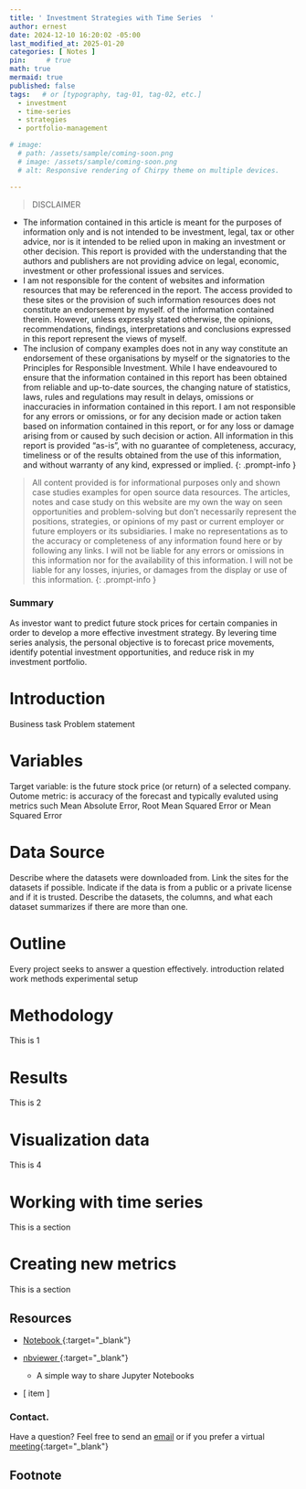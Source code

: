 ```yaml
---
title: ' Investment Strategies with Time Series  '
author: ernest
date: 2024-12-10 16:20:02 -05:00
last_modified_at: 2025-01-20
categories: [ Notes ]
pin:     # true
math: true
mermaid: true
published: false
tags:   # or [typography, tag-01, tag-02, etc.]
  - investment
  - time-series
  - strategies
  - portfolio-management

# image: 
  # path: /assets/sample/coming-soon.png
  # image: /assets/sample/coming-soon.png
  # alt: Responsive rendering of Chirpy theme on multiple devices.

---
```


> DISCLAIMER
- The information contained in this article is meant for the purposes of information only and is not intended to be investment, legal, tax or other advice, nor is it intended to be relied upon in making an investment or other decision. This report is provided with the understanding that the authors and publishers are not providing advice on legal, economic, investment or other professional issues and services. 
- I am not responsible for the content of websites and information resources that may be referenced in the report. The access provided to these sites or the provision of such information resources does not constitute an endorsement by myself. of the information contained therein. However, unless expressly stated otherwise, the opinions, recommendations, findings, interpretations and conclusions expressed in this report represent the views of myself. 
- The inclusion of company examples does not in any way constitute an endorsement of these organisations by myself or the signatories to the Principles for Responsible Investment. While I have endeavoured to ensure that the information contained in this report has been obtained from reliable and up-to-date sources, the changing nature of statistics, laws, rules and regulations may result in delays, omissions or inaccuracies in information contained in this report. I am not responsible for any errors or omissions, or for any decision made or action taken based on information contained in this report, or for any loss or damage arising from or caused by such decision or action. All information in this report is provided “as-is”, with no guarantee of completeness, accuracy, timeliness or of the results obtained from the use of this information, and without warranty of any kind, expressed or implied.
{: .prompt-info }


> All content provided is for informational purposes only and shown case studies examples for open source data resources. The articles, notes and case study on this website are my own the way on seen opportunities and problem-solving but don’t necessarily represent the positions, strategies, or opinions of my past or current employer or future employers or its subsidiaries. I make no representations as to the accuracy or completeness of any information found here or by following any links. I will not be liable for any errors or omissions in this information nor for the availability of this information. I will not be liable for any losses, injuries, or damages from the display or use of this information.
{: .prompt-info }



<!-- 


Case Study: Step-by-Step Stock Market Analysis and Investment Strategy Using Time Series Analysis
Business Problem:
An investment firm wants to predict future stock prices for certain companies in order to develop a more effective investment strategy. By leveraging time series analysis, the firm aims to forecast price movements, identify potential investment opportunities, and reduce risk in their portfolios.

Step 1: Define the Problem
Objective:
The goal is to predict future stock prices of selected companies over a defined time horizon (e.g., weekly, monthly) based on historical data. This will help the firm make informed decisions on when to buy or sell stocks.

Target Variable: The target variable is the future stock price (or return) of a selected company.
Outcome Metric: The accuracy of the forecast is typically evaluated using metrics such as Mean Absolute Error (MAE), Root Mean Squared Error (RMSE), or Mean Squared Error (MSE).
Step 2: Gather and Prepare Data


Data Sources:

Stock Price Data: Historical stock prices (closing price, opening price, high, low) for a certain period (e.g., 5 years) from data providers like Yahoo Finance, Alpha Vantage, or Quandl.
Technical Indicators: Indicators like moving averages, Relative Strength Index (RSI), Bollinger Bands, MACD, etc., can be used as features for time series modeling.
Macroeconomic Data: External variables such as interest rates, GDP growth, inflation, and exchange rates may influence stock price movements.
News Sentiment Data: Company-specific news and global events may influence market sentiment, which could be captured using sentiment analysis.
Data Preprocessing:

Date Parsing: Ensure the date column is parsed correctly as datetime objects.
Handling Missing Data: Stocks data often have missing values for weekends and holidays. These can be handled by forward or backward filling or using interpolation methods.
Log Transformation: Stock prices are often highly volatile, and log transformations of stock prices can help stabilize the variance.
Feature Engineering:
Technical Indicators: Calculate moving averages, volatility measures, and other technical indicators.
Lag Features: Create lag features (e.g., stock price from 1 day ago, 7 days ago, 30 days ago) to capture patterns in the data.
Rolling Averages: Calculate rolling averages (e.g., 50-day moving average) to capture trend information.
Step 3: Exploratory Data Analysis (EDA)
Visualization:

Stock Price Trend: Plot the historical stock prices over time to observe trends and fluctuations.
Volatility: Plot the stock's daily or monthly returns to visualize periods of high volatility or stability.
Autocorrelation Plot: Use the autocorrelation function (ACF) and partial autocorrelation function (PACF) plots to understand the correlation of stock prices over time.
Seasonality and Trends: Look for any seasonal effects or trends in the stock price data. For instance, is there a seasonal drop or surge at certain times of the year?
Key Insights:

Trends: Long-term trends such as upward or downward movements might indicate the need for a moving average model.
Volatility: Large fluctuations may indicate the need for volatility forecasting models.
Patterns: Use of moving averages and RSI might help in understanding short-term fluctuations.
Step 4: Model Selection
Given that the stock price data is sequential and dependent on prior time steps, several time series models can be considered:

ARIMA (AutoRegressive Integrated Moving Average):
Suitable for stationary data that shows a trend or seasonality.
Components:
AR (AutoRegressive): Uses past values to predict the future.
I (Integrated): Makes the data stationary (removes trends).
MA (Moving Average): Uses past forecast errors to make predictions.
Exponential Smoothing (Holt-Winters):
A method that assigns exponentially decreasing weights to past observations.
Suitable for data with trends and seasonality.
GARCH (Generalized Autoregressive Conditional Heteroskedasticity):
Suitable for modeling volatility in financial markets.
Long Short-Term Memory (LSTM):
A type of recurrent neural network (RNN) that is effective for predicting time series data with long-term dependencies.
LSTM models can learn and capture complex non-linear relationships in stock price movements.
For this case study, we’ll start with ARIMA and then explore LSTM for comparison.

Step 5: Model Training and Evaluation
Training the ARIMA Model:

Stationarity:
Check for stationarity using the Augmented Dickey-Fuller (ADF) test. If the data is not stationary, perform differencing (subtracting the previous observation from the current one) to make it stationary.
Model Selection:
Use the ACF and PACF plots to determine the optimal values for the AR, I, and MA parameters.
Training:
Fit the ARIMA model on the historical data and use it to predict future stock prices.
Evaluation:
Evaluate the model’s performance on a holdout test set using performance metrics like RMSE or Mean Absolute Percentage Error (MAPE).
Training the LSTM Model:

Data Preparation:
Prepare the data for the LSTM model by converting the stock prices into supervised learning format (e.g., using sliding windows).
Model Architecture:
Build an LSTM model with layers that capture sequential dependencies in the stock data. This might include one or more LSTM layers followed by Dense layers.
Training:
Fit the model to the training data using techniques like early stopping to avoid overfitting.
Evaluation:
Evaluate the performance on the test set using metrics like RMSE or MAPE.
Step 6: Model Interpretation
ARIMA Model:

Coefficients: Look at the significance of the AR, I, and MA coefficients to understand the relationships between past observations and the predicted values.
Residual Analysis: Analyze the residuals (errors) to ensure that the model is well-fitted and there is no pattern left unexplained.
LSTM Model:

Feature Importance: Although deep learning models like LSTM are not as interpretable as ARIMA, you can examine the learning process through activation maps or SHAP (SHapley Additive exPlanations) values to understand which features are most influential.
Prediction Visualization: Compare the predicted values to the actual stock prices to visualize how well the model is capturing trends and volatility.
Step 7: Develop Investment Strategy
Using the predictions from the time series models, develop an investment strategy:

Signal Generation:
If the model predicts a price increase over the next period, generate a buy signal.
If the model predicts a price decrease, generate a sell signal or advise on holding.
Risk Management:
Implement stop-loss limits to protect against large losses.
Use volatility forecasting (e.g., GARCH models) to assess the risk and adjust the size of trades based on predicted market volatility.
Portfolio Diversification:
Predict stock prices for multiple companies across different industries and balance investments to reduce overall portfolio risk.
Step 8: Implement and Monitor the Strategy
Once the investment strategy is developed, it needs to be implemented and monitored:

Live Trading:
Implement the strategy on a paper trading or simulated trading platform before committing actual capital.
Performance Tracking:
Track the performance of the model's predictions against actual market movements.
Adjustments:
Regularly update the models with new data and adjust the strategy if necessary. Consider retraining the model periodically to account for any changes in market conditions.
Step 9: Measure Business Impact
Finally, measure the success of the time series analysis in terms of the investment strategy’s outcomes:

Profitability: Track the returns generated by the model compared to a baseline strategy (e.g., buy-and-hold).
Risk Metrics: Assess the risk-adjusted returns using metrics like Sharpe ratio or Sortino ratio.
Portfolio Growth: Measure the overall growth of the investment portfolio over time to evaluate the model’s effectiveness.
Conclusion
By applying time series analysis to stock market data, the investment firm can predict future stock prices, reduce investment risk, and enhance decision-making. Through techniques like ARIMA and LSTM, the firm can build models that capture market trends and volatility, ultimately driving better financial outcomes and more informed investment strategies. Regular monitoring and model updates are essential to maintaining and improving model performance in the ever-changing stock market environment.


-->









<!-- 

> All content provided is for informational purposes only and shown case studies examples for open source data resources. The articles, notes and case study on this website are my own the way on seen opportunities and problem-solving but don’t necessarily represent the positions, strategies, or opinions of my past or current employer or its subsidiaries. I make no representations as to the accuracy or completeness of any information found here or by following any links. I will not be liable for any errors or omissions in this information nor for the availability of this information. I will not be liable for any losses, injuries, or damages from the display or use of this information.
{: .prompt-info }

> All statements are my own, and do not necessarily reflect the opinion(s) of the past or current employer, or previous or current educational institution. The information contained in this report/article/note is meant for the purposes of information only and is not intended to be investment, legal, tax or other advice, nor is it intended to be relied upon in making an investment or other decision. This information provided with my own understanding which the authors and publishers are not providing advice on legal, economic, investment or other professional issues and services. 
{: .prompt-info }


## Explain the why I worked in this problem.


1. Introduction
  Business task
  Probleme statement

2. Data sources
  In this section, you will describe all the datasets you are using. Use the following format:
    Describe where the datasets were downloaded from.
    Link the sites for the datasets if possible.
    Indicate if the data is from a public or a private license and if it is trusted.
    Describe the datasets, the columns, and what each dataset summarizes if there are more than one.

3. Documentation of cleaning and manipulation

4. Summary of data analysis
5. Key visualization and findings
  Make sure to list the key findings from the analysis that we did in the step earlier, list them out in layman's terms, and remember that the people you are presenting to will not be data analysts so make it as plain as day.
6. Recommendations
  Here, you will provide high-level recommendations from the key findings, make sure they align with the goal and business task you were given, and also answer the problem statement of the project.

STATISTICAL Problem
PLAN
  What specific statistical operations does this problem call for?
SOLVE
  Make the graphs and carry out the calculation needed for this problem
CONCLUDE
  Give the practical conclusion in the setting of the real-world problem


CONFIDENCE intervals
STATE

PLAN

SOLVE

CONCLUDE



TEST OF SIGNIFICANCE
STATE
  What is the practical question that requires a statistical test?

PLAN
  Identify the parameter, state null and alternative hypotheses, and choose the type of test that fits the situation.

SOLVE
  Carry out the test in three phases:
      1. Check the conditions for the test you plan to use
      2. Calculate the test statistic
      3. Find the p-value

CONCLUDE
  Return to the practical question to describe the results in this settings




<!-- 

> DISCLAIMER
- The information contained in this report/article/note is meant for the purposes of information only and is not intended to be investment, legal, tax or other advice, nor is it intended to be relied upon in making an investment or other decision. This report is provided with the understanding that the authors and publishers are not providing advice on legal, economic, investment or other professional issues and services. 
- I am not responsible for the content of websites and information resources that may be referenced in the report. The access provided to these sites or the provision of such information resources does not constitute an endorsement by myself. of the information contained therein. However, unless expressly stated otherwise, the opinions, recommendations, findings, interpretations and conclusions expressed in this report represent the views of myself. 
- The inclusion of company examples does not in any way constitute an endorsement of these organisations by myself or the signatories to the Principles for Responsible Investment. While I have endeavoured to ensure that the information contained in this report has been obtained from reliable and up-to-date sources, the changing nature of statistics, laws, rules and regulations may result in delays, omissions or inaccuracies in information contained in this report. I am not responsible for any errors or omissions, or for any decision made or action taken based on information contained in this report, or for any loss or damage arising from or caused by such decision or action. All information in this report is provided “as-is”, with no guarantee of completeness, accuracy, timeliness or of the results obtained from the use of this information, and without warranty of any kind, expressed or implied.
{: .prompt-info }


   -->










### Summary

As investor want to predict future stock prices for certain companies in order to develop a more effective investment strategy. By levering time series analysis, the personal objective is to forecast price movements, identify potential investment opportunities, and reduce risk in my investment portfolio.




# Introduction 
  Business task
  Problem statement



# Variables
  Target variable: is the future stock price (or return) of a selected company.
  Outome metric: is accuracy of the forecast and typically evaluted using metrics such Mean Absolute Error, Root Mean Squared Error or Mean Squared Error



# Data Source


   Describe where the datasets were downloaded from.
    Link the sites for the datasets if possible.
    Indicate if the data is from a public or a private license and if it is trusted.
    Describe the datasets, the columns, and what each dataset summarizes if there are more than one.




# Outline
  Every project seeks to answer a question effectively. 
    introduction
    related work
    methods
    experimental setup




# Methodology

  This is 1

# Results

  This is 2

# Visualization data
  
  This is 4


# Working with time series

  This is a section

# Creating new metrics

  This is a section





## Resources

  - [ Notebook ]( /assets/projects/wheat_seeds.html ){:target="_blank"}
  - [ nbviewer ]( https://nbviewer.org/ ){:target="_blank"}
      - A simple way to share Jupyter Notebooks

  - [ item ]














### Contact. 

Have a question? Feel free to send an [email](mailto:s.ernest@gmx.us) or if you prefer a virtual [meeting]( https://calendly.com/s-earnest/15min ){:target="_blank"}






## Footnote

[^1]: The footnote source


